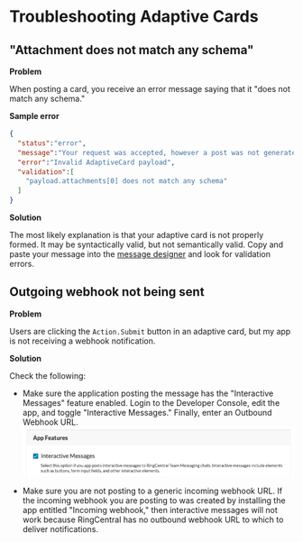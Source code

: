 # Troubleshooting Adaptive Cards

## "Attachment does not match any schema"

**Problem**

When posting a card, you receive an error message saying that it "does not match any schema." 

**Sample error**

```json
{
  "status":"error",
  "message":"Your request was accepted, however a post was not generated",
  "error":"Invalid AdaptiveCard payload",
  "validation":[
	"payload.attachments[0] does not match any schema"
  ]
}
```

**Solution**

The most likely explanation is that your adaptive card is not properly formed. It may be syntactically valid, but not semantically valid. Copy and paste your message into the [message designer](https://adaptivecards.io/designer/) and look for validation errors. 

## Outgoing webhook not being sent

**Problem**

Users are clicking the `Action.Submit` button in an adaptive card, but my app is not receiving a webhook notification. 

**Solution**

Check the following:

* Make sure the application posting the message has the "Interactive Messages" feature enabled. Login to the Developer Console, edit the app, and toggle "Interactive Messages." Finally, enter an Outbound Webhook URL. 
   ![Interactive Messages enabled](./interactive-messages-enabled.png)
   
* Make sure you are not posting to a generic incoming webhook URL. If the incoming webhook you are posting to was created by installing the app entitled "Incoming webhook," then interactive messages will not work because RingCentral has no outbound webhook URL to which to deliver notifications. 


